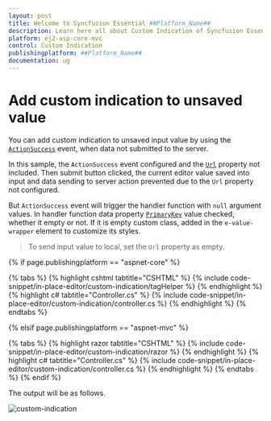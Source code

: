```yaml
---
layout: post
title: Welcome to Syncfusion Essential ##Platform_Name##
description: Learn here all about Custom Indication of Syncfusion Essential ##Platform_Name## widgets based on HTML5 and jQuery.
platform: ej2-asp-core-mvc
control: Custom Indication
publishingplatform: ##Platform_Name##
documentation: ug
---
```



# Add custom indication to unsaved value

You can add custom indication to unsaved input value by using the [`ActionSuccess`](https://help.syncfusion.com/cr/aspnetcore-js2/Syncfusion.EJ2.InPlaceEditor.InPlaceEditor.html#Syncfusion_EJ2_InPlaceEditor_InPlaceEditor_ActionSuccess) event, when data not submitted to the server.

In this sample, the `ActionSuccess` event configured and the [`Url`](https://help.syncfusion.com/cr/aspnetcore-js2/Syncfusion.EJ2.InPlaceEditor.InPlaceEditor.html#Syncfusion_EJ2_InPlaceEditor_InPlaceEditor_Url) property not included. Then submit button clicked, the current editor value saved into input and data sending to server action prevented due to the `Url` property not configured.

But `ActionSuccess` event will trigger the handler function with `null` argument values. In handler function data property [`PrimaryKey`](https://help.syncfusion.com/cr/aspnetcore-js2/Syncfusion.EJ2.InPlaceEditor.InPlaceEditor.html#Syncfusion_EJ2_InPlaceEditor_InPlaceEditor_PrimaryKey) value checked, whether it empty or not. If it is empty custom class, added in the `e-value-wrapper` element to customize its styles.

> To send input value to local, set the `Url` property as empty.

{% if page.publishingplatform == "aspnet-core" %}

{% tabs %}
{% highlight cshtml tabtitle="CSHTML" %}
{% include code-snippet/in-place-editor/custom-indication/tagHelper %}
{% endhighlight %}
{% highlight c# tabtitle="Controller.cs" %}
{% include code-snippet/in-place-editor/custom-indication/controller.cs %}
{% endhighlight %}
{% endtabs %}

{% elsif page.publishingplatform == "aspnet-mvc" %}

{% tabs %}
{% highlight razor tabtitle="CSHTML" %}
{% include code-snippet/in-place-editor/custom-indication/razor %}
{% endhighlight %}
{% highlight c# tabtitle="Controller.cs" %}
{% include code-snippet/in-place-editor/custom-indication/controller.cs %}
{% endhighlight %}
{% endtabs %}
{% endif %}



The output will be as follows.

![custom-indication](../../in-place-editor/images/custom-indication.PNG)